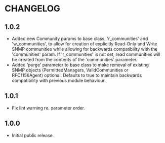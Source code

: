 # CHANGELOG

## 1.0.2
  - Added new Community params to base class, 'r_communities' and 'w_communities', to allow for creation of explicitly Read-Only and Write SNMP communities while allowing for backwards compatibility with the 'communities' param. If 'r_communities' is not set, read communities will be created from the contents of the 'communities' parameter.
  - Added 'purge' parameter to base class to make removal of existing SNMP objects (PermittedManagers, ValidCommunities or RFC1156Agent) optional. Defaults to true to maintain backwards compatibility with previous module behaviour.

## 1.0.1
  - Fix lint warning re. parameter order.

## 1.0.0
  - Initial public release.